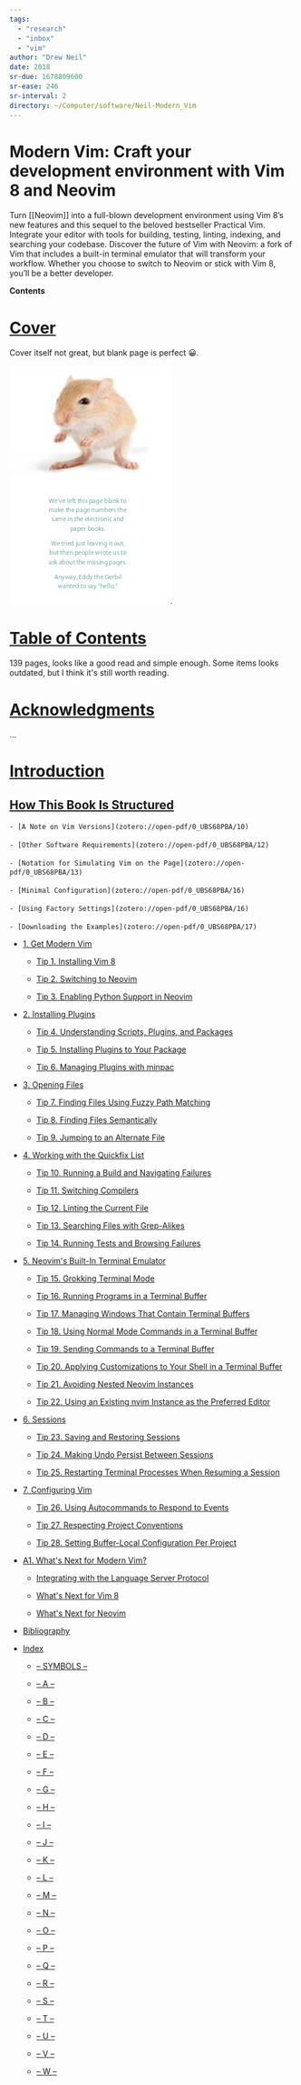 ```yaml
---
tags:
  - "research"
  - "inbox"
  - "vim"
author: "Drew Neil"
date: 2018
sr-due: 1678809600
sr-ease: 246
sr-interval: 2
directory: ~/Computer/software/Neil-Modern_Vim
---
```


# Modern Vim: Craft your development environment with Vim 8 and Neovim

Turn [[Neovim]] into a full-blown development
environment using Vim 8’s new features and this sequel to the beloved bestseller
Practical Vim. Integrate your editor with tools for building, testing, linting,
indexing, and searching your codebase. Discover the future of Vim with Neovim: a
fork of Vim that includes a built-in terminal emulator that will transform your
workflow. Whether you choose to switch to Neovim or stick with Vim 8, you’ll be
a better developer.

**Contents**

# [Cover](zotero://open-pdf/0_UBS68PBA/1)

Cover itself not great, but blank page is perfect 😀.

![mongolian-gerbil|720](img/Mongolian_Gerbil.png)

# [Table of Contents](zotero://open-pdf/0_UBS68PBA/7)

139 pages, looks like a good read and simple enough. Some items looks outdated,
but I think it's still worth reading.

# [Acknowledgments](zotero://open-pdf/0_UBS68PBA/9)

...

# [Introduction](zotero://open-pdf/0_UBS68PBA/10)

## [How This Book Is Structured](zotero://open-pdf/0_UBS68PBA/10)

    - [A Note on Vim Versions](zotero://open-pdf/0_UBS68PBA/10)

    - [Other Software Requirements](zotero://open-pdf/0_UBS68PBA/12)

    - [Notation for Simulating Vim on the Page](zotero://open-pdf/0_UBS68PBA/13)

    - [Minimal Configuration](zotero://open-pdf/0_UBS68PBA/16)

    - [Using Factory Settings](zotero://open-pdf/0_UBS68PBA/16)

    - [Downloading the Examples](zotero://open-pdf/0_UBS68PBA/17)

- [1\. Get Modern Vim](zotero://open-pdf/0_UBS68PBA/18)

  - [Tip 1. Installing Vim 8](zotero://open-pdf/0_UBS68PBA/19)

  - [Tip 2. Switching to Neovim](zotero://open-pdf/0_UBS68PBA/21)

  - [Tip 3. Enabling Python Support in Neovim](zotero://open-pdf/0_UBS68PBA/24)

- [2\. Installing Plugins](zotero://open-pdf/0_UBS68PBA/27)

  - [Tip 4. Understanding Scripts, Plugins, and Packages](zotero://open-pdf/0_UBS68PBA/27)

  - [Tip 5. Installing Plugins to Your Package](zotero://open-pdf/0_UBS68PBA/30)

  - [Tip 6. Managing Plugins with minpac](zotero://open-pdf/0_UBS68PBA/34)

- [3\. Opening Files](zotero://open-pdf/0_UBS68PBA/38)

  - [Tip 7. Finding Files Using Fuzzy Path Matching](zotero://open-pdf/0_UBS68PBA/38)

  - [Tip 8. Finding Files Semantically](zotero://open-pdf/0_UBS68PBA/45)

  - [Tip 9. Jumping to an Alternate File](zotero://open-pdf/0_UBS68PBA/50)

- [4\. Working with the Quickfix List](zotero://open-pdf/0_UBS68PBA/54)

  - [Tip 10. Running a Build and Navigating Failures](zotero://open-pdf/0_UBS68PBA/54)

  - [Tip 11. Switching Compilers](zotero://open-pdf/0_UBS68PBA/61)

  - [Tip 12. Linting the Current File](zotero://open-pdf/0_UBS68PBA/65)

  - [Tip 13. Searching Files with Grep-Alikes](zotero://open-pdf/0_UBS68PBA/71)

  - [Tip 14. Running Tests and Browsing Failures](zotero://open-pdf/0_UBS68PBA/78)

- [5\. Neovim's Built-In Terminal Emulator](zotero://open-pdf/0_UBS68PBA/84)

  - [Tip 15. Grokking Terminal Mode](zotero://open-pdf/0_UBS68PBA/86)

  - [Tip 16. Running Programs in a Terminal Buffer](zotero://open-pdf/0_UBS68PBA/90)

  - [Tip 17. Managing Windows That Contain Terminal Buffers](zotero://open-pdf/0_UBS68PBA/94)

  - [Tip 18. Using Normal Mode Commands in a Terminal Buffer](zotero://open-pdf/0_UBS68PBA/97)

  - [Tip 19. Sending Commands to a Terminal Buffer](zotero://open-pdf/0_UBS68PBA/100)

  - [Tip 20. Applying Customizations to Your Shell in a Terminal Buffer](zotero://open-pdf/0_UBS68PBA/102)

  - [Tip 21. Avoiding Nested Neovim Instances](zotero://open-pdf/0_UBS68PBA/103)

  - [Tip 22. Using an Existing nvim Instance as the Preferred Editor](zotero://open-pdf/0_UBS68PBA/106)

- [6\. Sessions](zotero://open-pdf/0_UBS68PBA/110)

  - [Tip 23. Saving and Restoring Sessions](zotero://open-pdf/0_UBS68PBA/111)

  - [Tip 24. Making Undo Persist Between Sessions](zotero://open-pdf/0_UBS68PBA/114)

  - [Tip 25. Restarting Terminal Processes When Resuming a Session](zotero://open-pdf/0_UBS68PBA/116)

- [7\. Configuring Vim](zotero://open-pdf/0_UBS68PBA/120)

  - [Tip 26. Using Autocommands to Respond to Events](zotero://open-pdf/0_UBS68PBA/120)

  - [Tip 27. Respecting Project Conventions](zotero://open-pdf/0_UBS68PBA/127)

  - [Tip 28. Setting Buffer-Local Configuration Per Project](zotero://open-pdf/0_UBS68PBA/131)

- [A1. What's Next for Modern Vim?](zotero://open-pdf/0_UBS68PBA/141)

  - [Integrating with the Language Server Protocol](zotero://open-pdf/0_UBS68PBA/141)

  - [What's Next for Vim 8](zotero://open-pdf/0_UBS68PBA/143)

  - [What's Next for Neovim](zotero://open-pdf/0_UBS68PBA/144)

- [Bibliography](zotero://open-pdf/0_UBS68PBA/151)

- [Index](zotero://open-pdf/0_UBS68PBA/152)

  - [– SYMBOLS –](zotero://open-pdf/0_UBS68PBA/152)

  - [– A –](zotero://open-pdf/0_UBS68PBA/152)

  - [– B –](zotero://open-pdf/0_UBS68PBA/152)

  - [– C –](zotero://open-pdf/0_UBS68PBA/152)

  - [– D –](zotero://open-pdf/0_UBS68PBA/153)

  - [– E –](zotero://open-pdf/0_UBS68PBA/153)

  - [– F –](zotero://open-pdf/0_UBS68PBA/153)

  - [– G –](zotero://open-pdf/0_UBS68PBA/153)

  - [– H –](zotero://open-pdf/0_UBS68PBA/153)

  - [– I –](zotero://open-pdf/0_UBS68PBA/153)

  - [– J –](zotero://open-pdf/0_UBS68PBA/153)

  - [– K –](zotero://open-pdf/0_UBS68PBA/153)

  - [– L –](zotero://open-pdf/0_UBS68PBA/154)

  - [– M –](zotero://open-pdf/0_UBS68PBA/154)

  - [– N –](zotero://open-pdf/0_UBS68PBA/154)

  - [– O –](zotero://open-pdf/0_UBS68PBA/154)

  - [– P –](zotero://open-pdf/0_UBS68PBA/154)

  - [– Q –](zotero://open-pdf/0_UBS68PBA/155)

  - [– R –](zotero://open-pdf/0_UBS68PBA/155)

  - [– S –](zotero://open-pdf/0_UBS68PBA/155)

  - [– T –](zotero://open-pdf/0_UBS68PBA/155)

  - [– U –](zotero://open-pdf/0_UBS68PBA/156)

  - [– V –](zotero://open-pdf/0_UBS68PBA/156)

  - [– W –](zotero://open-pdf/0_UBS68PBA/156)
